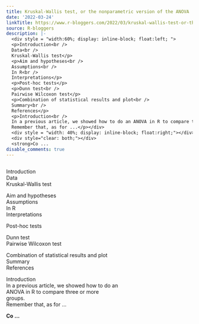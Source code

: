 ```yaml
---
title: Kruskal-Wallis test, or the nonparametric version of the ANOVA
date: '2022-03-24'
linkTitle: https://www.r-bloggers.com/2022/03/kruskal-wallis-test-or-the-nonparametric-version-of-the-anova/
source: R-bloggers
description: |-
  <div style = "width:60%; display: inline-block; float:left; ">
  <p>Introduction<br />
  Data<br />
  Kruskal-Wallis test</p>
  <p>Aim and hypotheses<br />
  Assumptions<br />
  In R<br />
  Interpretations</p>
  <p>Post-hoc tests</p>
  <p>Dunn test<br />
  Pairwise Wilcoxon test</p>
  <p>Combination of statistical results and plot<br />
  Summary<br />
  References</p>
  <p>Introduction<br />
  In a previous article, we showed how to do an ANOVA in R to compare three or more groups.<br />
  Remember that, as for ...</p></div>
  <div style = "width: 40%; display: inline-block; float:right;"></div>
  <div style="clear: both;"></div>
  <strong>Co ...
disable_comments: true
---
```

<div style = "width:60%; display: inline-block; float:left; ">
<p>Introduction<br />
Data<br />
Kruskal-Wallis test</p>
<p>Aim and hypotheses<br />
Assumptions<br />
In R<br />
Interpretations</p>
<p>Post-hoc tests</p>
<p>Dunn test<br />
Pairwise Wilcoxon test</p>
<p>Combination of statistical results and plot<br />
Summary<br />
References</p>
<p>Introduction<br />
In a previous article, we showed how to do an ANOVA in R to compare three or more groups.<br />
Remember that, as for ...</p></div>
<div style = "width: 40%; display: inline-block; float:right;"></div>
<div style="clear: both;"></div>
<strong>Co ...